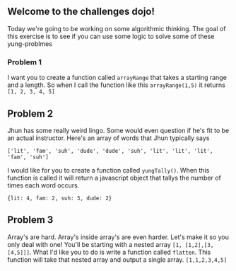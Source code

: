 ## Welcome to the challenges dojo!

Today we're going to be working on some algorithmic thinking.
The goal of this exercise is to see if you can use some logic to
solve some of these yung-problmes


### Problem 1

I want you to create a function called `arrayRange` that takes a starting range and a length. So when I call the function like this `arrayRange(1,5)` it returns `[1, 2, 3, 4, 5]`

## Problem 2

Jhun has some really weird lingo. Some would even question if he's fit to be an actual instructor. Here's an array of words that Jhun typically says

```
['lit', 'fam', 'suh', 'dude', 'dude', 'suh', 'lit', 'lit', 'lit', 'fam', 'suh']

```

I would like for you to create a function called `yungTally()`. When this function is called it will return a javascript object that tallys the number of times each word occurs.

`{lit: 4, fam: 2, suh: 3, dude: 2}`

## Problem 3

Array's are hard. Array's inside array's are even harder. Let's make it so you only deal with one! You'll be starting with a nested array `[1, [1,2],[3,[4,5]]]`. What I'd like you to do is write a function called `flatten`. This function will take that nested array and output a single array. `[1,1,2,3,4,5]`
